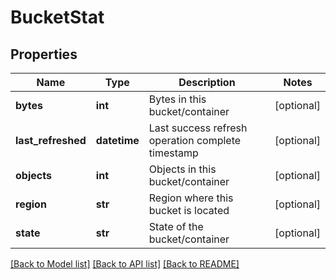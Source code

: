 # BucketStat

## Properties
Name | Type | Description | Notes
------------ | ------------- | ------------- | -------------
**bytes** | **int** | Bytes in this bucket/container | [optional] 
**last_refreshed** | **datetime** | Last success refresh operation complete timestamp | [optional] 
**objects** | **int** | Objects in this bucket/container | [optional] 
**region** | **str** | Region where this bucket is located | [optional] 
**state** | **str** | State of the bucket/container | [optional] 

[[Back to Model list]](../README.md#documentation-for-models) [[Back to API list]](../README.md#documentation-for-api-endpoints) [[Back to README]](../README.md)


